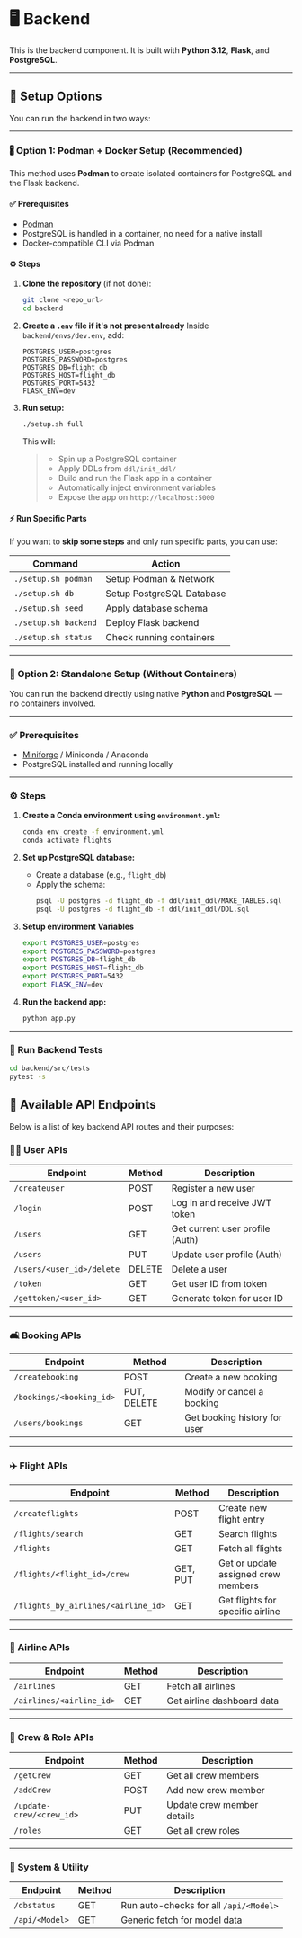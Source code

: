 # 🖥️ Backend

This is the backend component. It is built with **Python 3.12**, **Flask**, and **PostgreSQL**.

---

## 🚀 Setup Options

You can run the backend in two ways:

---

### 🖁 Option 1: Podman + Docker Setup (Recommended)

This method uses **Podman** to create isolated containers for PostgreSQL and the Flask backend.

#### ✅ Prerequisites
- [Podman](https://podman.io/getting-started/installation)
- PostgreSQL is handled in a container, no need for a native install
- Docker-compatible CLI via Podman

#### ⚙️ Steps

1. **Clone the repository** (if not done):
   ```bash
   git clone <repo_url>
   cd backend
   ```

2. **Create a `.env` file if it's not present already**
   Inside `backend/envs/dev.env`, add:
   ```env
   POSTGRES_USER=postgres
   POSTGRES_PASSWORD=postgres
   POSTGRES_DB=flight_db
   POSTGRES_HOST=flight_db
   POSTGRES_PORT=5432
   FLASK_ENV=dev
   ```

3. **Run setup:**
   ```bash
   ./setup.sh full
   ```

   This will:
   >- Spin up a PostgreSQL container
   >- Apply DDLs from `ddl/init_ddl/`
   >- Build and run the Flask app in a container
   >- Automatically inject environment variables
   >- Expose the app on `http://localhost:5000`

#### ⚡ Run Specific Parts
If you want to **skip some steps** and only run specific parts, you can use:

| Command | Action |
|---------|--------|
| `./setup.sh podman` | Setup Podman & Network |
| `./setup.sh db` | Setup PostgreSQL Database |
| `./setup.sh seed` | Apply database schema |
| `./setup.sh backend` | Deploy Flask backend |
| `./setup.sh status` | Check running containers |

---

### 🤖 Option 2: Standalone Setup (Without Containers)

You can run the backend directly using native **Python** and **PostgreSQL** — no containers involved.

---

### ✅ Prerequisites

- [Miniforge](https://github.com/conda-forge/miniforge) / Miniconda / Anaconda
- PostgreSQL installed and running locally

---

### ⚙️ Steps

1. **Create a Conda environment using `environment.yml`:**
   ```bash
   conda env create -f environment.yml
   conda activate flights
   ```

2. **Set up PostgreSQL database:**
   - Create a database (e.g., `flight_db`)
   - Apply the schema:
     ```bash
     psql -U postgres -d flight_db -f ddl/init_ddl/MAKE_TABLES.sql
     psql -U postgres -d flight_db -f ddl/init_ddl/DDL.sql
     ```

3. **Setup environment Variables**
   ```bash
   export POSTGRES_USER=postgres
   export POSTGRES_PASSWORD=postgres
   export POSTGRES_DB=flight_db
   export POSTGRES_HOST=flight_db
   export POSTGRES_PORT=5432
   export FLASK_ENV=dev
   ```

4. **Run the backend app:**
   ```bash
   python app.py
   ```

---

### 🧪 Run Backend Tests

```bash
cd backend/src/tests
pytest -s
```

## 🔗 Available API Endpoints

Below is a list of key backend API routes and their purposes:

### 🧑‍🎓 User APIs
| Endpoint | Method | Description |
|--------------------------|--------|--------------------------------|
| `/createuser` | POST | Register a new user |
| `/login` | POST | Log in and receive JWT token |
| `/users` | GET | Get current user profile (Auth) |
| `/users` | PUT | Update user profile (Auth) |
| `/users/<user_id>/delete` | DELETE | Delete a user |
| `/token` | GET | Get user ID from token |
| `/gettoken/<user_id>` | GET | Generate token for user ID |

---

### 🛋 Booking APIs
| Endpoint | Method | Description |
|----------------------|------------|-------------------------------|
| `/createbooking` | POST | Create a new booking |
| `/bookings/<booking_id>` | PUT, DELETE | Modify or cancel a booking |
| `/users/bookings` | GET | Get booking history for user |

---

### ✈️ Flight APIs
| Endpoint | Method | Description |
|--------------------------|------------|--------------------------------|
| `/createflights` | POST | Create new flight entry |
| `/flights/search` | GET | Search flights |
| `/flights` | GET | Fetch all flights |
| `/flights/<flight_id>/crew` | GET, PUT | Get or update assigned crew members |
| `/flights_by_airlines/<airline_id>` | GET | Get flights for specific airline |

---

### 🏢 Airline APIs
| Endpoint | Method | Description |
|------------------|--------|--------------------------------|
| `/airlines` | GET | Fetch all airlines |
| `/airlines/<airline_id>` | GET | Get airline dashboard data |

---

### 🤝 Crew & Role APIs
| Endpoint | Method | Description |
|----------------|--------|--------------------------------|
| `/getCrew` | GET | Get all crew members |
| `/addCrew` | POST | Add new crew member |
| `/update-crew/<crew_id>` | PUT | Update crew member details |
| `/roles` | GET | Get all crew roles |

---

### 🧪 System & Utility
| Endpoint | Method | Description |
|-----------------|--------|------------------------------------|
| `/dbstatus` | GET | Run auto-checks for all `/api/<Model>` |
| `/api/<Model>` | GET | Generic fetch for model data |

